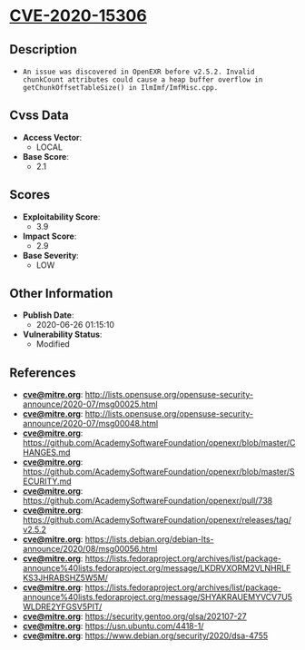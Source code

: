 
# [CVE-2020-15306](http://lists.opensuse.org/opensuse-security-announce/2020-07/msg00025.html)

## Description

- `An issue was discovered in OpenEXR before v2.5.2. Invalid chunkCount attributes could cause a heap buffer overflow in getChunkOffsetTableSize() in IlmImf/ImfMisc.cpp.`

## Cvss Data

- **Access Vector**:
  - LOCAL
- **Base Score**:
  - 2.1

## Scores

- **Exploitability Score**:
  - 3.9
- **Impact Score**:
  - 2.9
- **Base Severity**:
  - LOW

## Other Information

- **Publish Date**:
  - 2020-06-26 01:15:10
- **Vulnerability Status**:
  - Modified

## References

- **cve@mitre.org**: http://lists.opensuse.org/opensuse-security-announce/2020-07/msg00025.html
- **cve@mitre.org**: http://lists.opensuse.org/opensuse-security-announce/2020-07/msg00048.html
- **cve@mitre.org**: https://github.com/AcademySoftwareFoundation/openexr/blob/master/CHANGES.md
- **cve@mitre.org**: https://github.com/AcademySoftwareFoundation/openexr/blob/master/SECURITY.md
- **cve@mitre.org**: https://github.com/AcademySoftwareFoundation/openexr/pull/738
- **cve@mitre.org**: https://github.com/AcademySoftwareFoundation/openexr/releases/tag/v2.5.2
- **cve@mitre.org**: https://lists.debian.org/debian-lts-announce/2020/08/msg00056.html
- **cve@mitre.org**: https://lists.fedoraproject.org/archives/list/package-announce%40lists.fedoraproject.org/message/LKDRVXORM2VLNHRLFKS3JHRABSHZ5W5M/
- **cve@mitre.org**: https://lists.fedoraproject.org/archives/list/package-announce%40lists.fedoraproject.org/message/SHYAKRAUEMYVCV7U5WLDRE2YFGSV5PIT/
- **cve@mitre.org**: https://security.gentoo.org/glsa/202107-27
- **cve@mitre.org**: https://usn.ubuntu.com/4418-1/
- **cve@mitre.org**: https://www.debian.org/security/2020/dsa-4755
